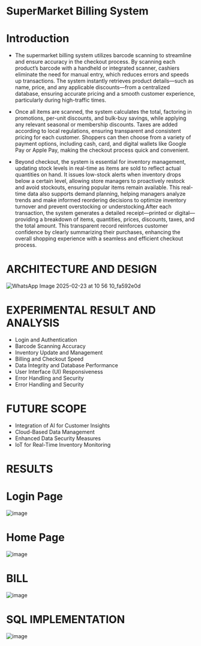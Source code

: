 # SuperMarket Billing System

# Introduction
- The supermarket billing system utilizes barcode scanning to streamline and ensure accuracy in the checkout process. By scanning each product’s barcode with a handheld or integrated scanner, cashiers eliminate the need for manual entry, which reduces errors and speeds up transactions. The system instantly retrieves product details—such as name, price, and any applicable discounts—from a centralized database, ensuring accurate pricing and a smooth customer experience, particularly during high-traffic times.

- Once all items are scanned, the system calculates the total, factoring in promotions, per-unit discounts, and bulk-buy savings, while applying any relevant seasonal or membership discounts. Taxes are added according to local regulations, ensuring transparent and consistent pricing for each customer. Shoppers can then choose from a variety of payment options, including cash, card, and digital wallets like Google Pay or Apple Pay, making the checkout process quick and convenient.

- Beyond checkout, the system is essential for inventory management, updating stock levels in real-time as items are sold to reflect actual quantities on hand. It issues low-stock alerts when inventory drops below a certain level, allowing store managers to proactively restock and avoid stockouts, ensuring popular items remain available. This real-time data also supports demand planning, helping managers analyze trends and make informed reordering decisions to optimize inventory turnover and prevent overstocking or understocking.After each transaction, the system generates a detailed receipt—printed or digital—providing a breakdown of items, quantities, prices, discounts, taxes, and the total amount. This transparent record reinforces customer confidence by clearly summarizing their purchases, enhancing the overall shopping experience with a seamless and efficient checkout process.

# ARCHITECTURE AND DESIGN

![WhatsApp Image 2025-02-23 at 10 56 10_fa592e0d](https://github.com/user-attachments/assets/49784d8c-9b99-4a66-8212-5af14fcf19c8)

# EXPERIMENTAL RESULT AND  ANALYSIS 

- Login and Authentication
- Barcode Scanning Accuracy
- Inventory Update and Management
- Billing and Checkout Speed
- Data Integrity and Database Performance
- User Interface (UI) Responsiveness
- Error Handling and Security
- Error Handling and Security

# FUTURE SCOPE

- Integration of AI for Customer Insights
- Cloud-Based Data Management
- Enhanced Data Security Measures
- IoT for Real-Time Inventory Monitoring

# RESULTS

# Login Page
![image](https://github.com/user-attachments/assets/a392f436-ded9-4236-ba4c-d0e0466428f0)

# Home Page
![image](https://github.com/user-attachments/assets/4d180851-f6e3-4b4f-bf69-74e6235bb5f6)

# BILL
![image](https://github.com/user-attachments/assets/3ae8a1a2-d965-4aeb-8440-c0113fb658e3)

# SQL IMPLEMENTATION
![image](https://github.com/user-attachments/assets/9983605e-dbd3-4bf1-992d-532d98cf5004)




